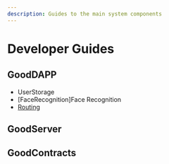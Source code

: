 ```yaml
---
description: Guides to the main system components
---
```


# Developer Guides

## GoodDAPP

* UserStorage
* [FaceRecognition]Face Recognition
* [Routing](routing.md)

## GoodServer

## GoodContracts

